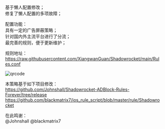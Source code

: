 基于懒人配置修改；<br>
修复了懒人配置的多项故障；<br>

配置功能：<br>
具有一定的广告屏蔽策略；<br>
针对国内外主流平台进行了分流；<br>
最完善的规则，便于更新维护；<br>

规则地址：<br>
https://raw.githubusercontent.com/XiangwanGuan/Shadowrocket/main/Rules.conf<br>

![qrcode](https://github.com/user-attachments/assets/faf02085-0828-430c-8509-fb09ffb7287f)


本策略基于如下项目修改：<br>
https://github.com/Johnshall/Shadowrocket-ADBlock-Rules-Forever/tree/release<br>
https://github.com/blackmatrix7/ios_rule_script/blob/master/rule/Shadowrocket<br>

在此鸣谢：<br>
@Johnshall @blackmatrix7
